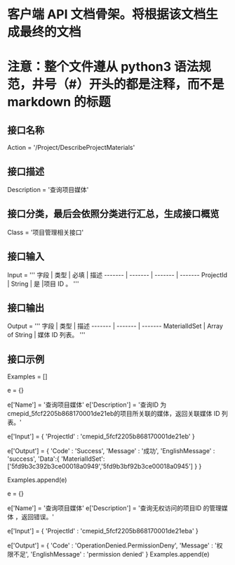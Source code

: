 # 客户端 API 文档骨架。将根据该文档生成最终的文档
# 注意：整个文件遵从 python3 语法规范，井号（#）开头的都是注释，而不是 markdown 的标题
## 接口名称
Action = '/Project/DescribeProjectMaterials'

## 接口描述
Description = '查询项目媒体'

## 接口分类，最后会依照分类进行汇总，生成接口概览
Class = '项目管理相关接口'

## 接口输入
Input = '''
字段 | 类型 | 必填 | 描述
------- | ------- | ------- | -------
ProjectId | String | 是 |项目 ID 。
'''

## 接口输出
Output = '''
字段 | 类型 | 描述
------- | ------- | -------
MaterialIdSet | Array of String | 媒体 ID 列表。
'''

## 接口示例
Examples = []

e = {}

e['Name'] = '查询项目媒体'
e['Description'] = '查询ID 为cmepid_5fcf2205b868170001de21eb的项目所关联的媒体，返回关联媒体 ID 列表。'

e['Input'] = {
	'ProjectId' : 'cmepid_5fcf2205b868170001de21eb'
}

e['Output'] = {
	'Code' : 'Success',
	'Message' : '成功',
	'EnglishMessage' : 'success',
	'Data':{
	    'MaterialIdSet':['5fd9b3c392b3ce00018a0949','5fd9b3bf92b3ce00018a0945']
	}
}

Examples.append(e)


e = {}

e['Name'] = '查询项目媒体'
e['Description'] = '查询无权访问的项目ID 的管理媒体 ，返回错误。'

e['Input'] = {
	'ProjectId' : 'cmepid_5fcf2205b868170001de21eba'
}

e['Output'] = {
	'Code' : 'OperationDenied.PermissionDeny',
	'Message' : '权限不足',
	'EnglishMessage' : 'permission denied'
}
Examples.append(e)
